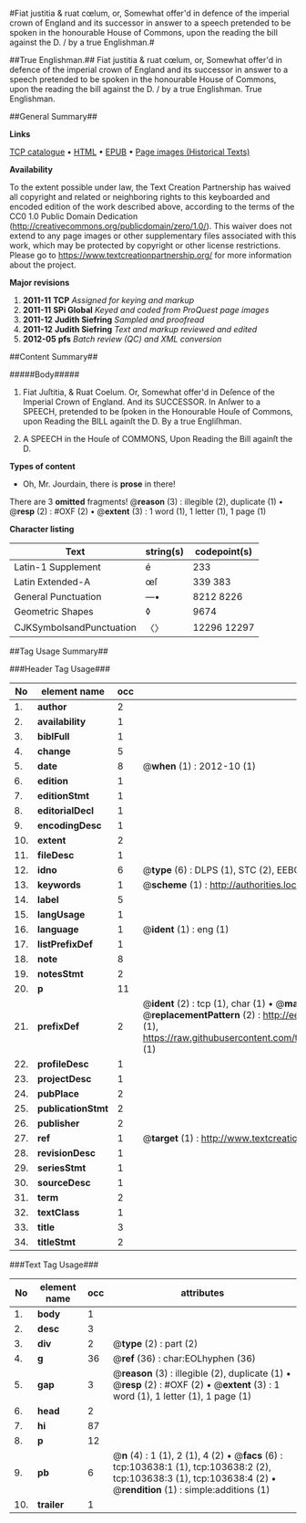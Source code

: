 #Fiat justitia & ruat cœlum, or, Somewhat offer'd in defence of the imperial crown of England and its successor in answer to a speech pretended to be spoken in the honourable House of Commons, upon the reading the bill against the D. / by a true Englishman.#

##True Englishman.##
Fiat justitia & ruat cœlum, or, Somewhat offer'd in defence of the imperial crown of England and its successor in answer to a speech pretended to be spoken in the honourable House of Commons, upon the reading the bill against the D. / by a true Englishman.
True Englishman.

##General Summary##

**Links**

[TCP catalogue](http://www.ota.ox.ac.uk/tcp/)  • 
[HTML](http://tei.it.ox.ac.uk/tcp/Texts-HTML/free/A41/A41261.html)  • 
[EPUB](http://tei.it.ox.ac.uk/tcp/Texts-EPUB/free/A41/A41261.epub) • 
[Page images (Historical Texts)](https://historicaltexts.jisc.ac.uk/eebo-15538718e)

**Availability**

To the extent possible under law, the Text Creation Partnership has waived all copyright and related or neighboring rights to this keyboarded and encoded edition of the work described above, according to the terms of the CC0 1.0 Public Domain Dedication (http://creativecommons.org/publicdomain/zero/1.0/). This waiver does not extend to any page images or other supplementary files associated with this work, which may be protected by copyright or other license restrictions. Please go to https://www.textcreationpartnership.org/ for more information about the project.

**Major revisions**

1. __2011-11__ __TCP__ *Assigned for keying and markup*
1. __2011-11__ __SPi Global__ *Keyed and coded from ProQuest page images*
1. __2011-12__ __Judith Siefring__ *Sampled and proofread*
1. __2011-12__ __Judith Siefring__ *Text and markup reviewed and edited*
1. __2012-05__ __pfs__ *Batch review (QC) and XML conversion*

##Content Summary##

#####Body#####

1. Fiat Juſtitia, & Ruat Coelum. Or, Somewhat offer'd in Deſence of the Imperial Crown of England. And its SUCCESSOR. In Anſwer to a SPEECH, pretended to be ſpoken in the Honourable Houſe of Commons, upon Reading the BILL againſt the D. By a true Engliſhman.

1. A SPEECH in the Houſe of COMMONS, Upon Reading the Bill againſt the D.

**Types of content**

  * Oh, Mr. Jourdain, there is **prose** in there!

There are 3 **omitted** fragments! 
 @__reason__ (3) : illegible (2), duplicate (1)  •  @__resp__ (2) : #OXF (2)  •  @__extent__ (3) : 1 word (1), 1 letter (1), 1 page (1)

**Character listing**


|Text|string(s)|codepoint(s)|
|---|---|---|
|Latin-1 Supplement|é|233|
|Latin Extended-A|œſ|339 383|
|General Punctuation|—•|8212 8226|
|Geometric Shapes|◊|9674|
|CJKSymbolsandPunctuation|〈〉|12296 12297|

##Tag Usage Summary##

###Header Tag Usage###

|No|element name|occ|attributes|
|---|---|---|---|
|1.|__author__|2||
|2.|__availability__|1||
|3.|__biblFull__|1||
|4.|__change__|5||
|5.|__date__|8| @__when__ (1) : 2012-10 (1)|
|6.|__edition__|1||
|7.|__editionStmt__|1||
|8.|__editorialDecl__|1||
|9.|__encodingDesc__|1||
|10.|__extent__|2||
|11.|__fileDesc__|1||
|12.|__idno__|6| @__type__ (6) : DLPS (1), STC (2), EEBO-CITATION (1), OCLC (1), VID (1)|
|13.|__keywords__|1| @__scheme__ (1) : http://authorities.loc.gov/ (1)|
|14.|__label__|5||
|15.|__langUsage__|1||
|16.|__language__|1| @__ident__ (1) : eng (1)|
|17.|__listPrefixDef__|1||
|18.|__note__|8||
|19.|__notesStmt__|2||
|20.|__p__|11||
|21.|__prefixDef__|2| @__ident__ (2) : tcp (1), char (1)  •  @__matchPattern__ (2) : ([0-9\-]+):([0-9IVX]+) (1), (.+) (1)  •  @__replacementPattern__ (2) : http://eebo.chadwyck.com/downloadtiff?vid=$1&page=$2 (1), https://raw.githubusercontent.com/textcreationpartnership/Texts/master/tcpchars.xml#$1 (1)|
|22.|__profileDesc__|1||
|23.|__projectDesc__|1||
|24.|__pubPlace__|2||
|25.|__publicationStmt__|2||
|26.|__publisher__|2||
|27.|__ref__|1| @__target__ (1) : http://www.textcreationpartnership.org/docs/. (1)|
|28.|__revisionDesc__|1||
|29.|__seriesStmt__|1||
|30.|__sourceDesc__|1||
|31.|__term__|2||
|32.|__textClass__|1||
|33.|__title__|3||
|34.|__titleStmt__|2||


###Text Tag Usage###

|No|element name|occ|attributes|
|---|---|---|---|
|1.|__body__|1||
|2.|__desc__|3||
|3.|__div__|2| @__type__ (2) : part (2)|
|4.|__g__|36| @__ref__ (36) : char:EOLhyphen (36)|
|5.|__gap__|3| @__reason__ (3) : illegible (2), duplicate (1)  •  @__resp__ (2) : #OXF (2)  •  @__extent__ (3) : 1 word (1), 1 letter (1), 1 page (1)|
|6.|__head__|2||
|7.|__hi__|87||
|8.|__p__|12||
|9.|__pb__|6| @__n__ (4) : 1 (1), 2 (1), 4 (2)  •  @__facs__ (6) : tcp:103638:1 (1), tcp:103638:2 (2), tcp:103638:3 (1), tcp:103638:4 (2)  •  @__rendition__ (1) : simple:additions (1)|
|10.|__trailer__|1||
